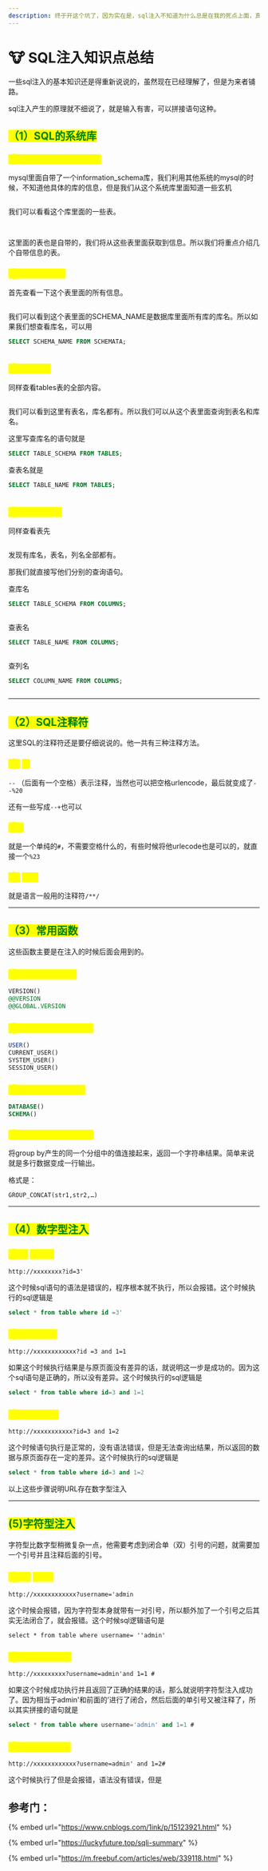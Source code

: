 ```yaml
---
description: 终于开这个坑了，因为实在是，sql注入不知道为什么总是在我的死点上面，真的就是完全不知道为啥。
---
```


# 🐮 SQL注入知识点总结

一些sql注入的基本知识还是得重新说说的，虽然现在已经理解了，但是为来者铺路。



sql注入产生的原理就不细说了，就是输入有害，可以拼接语句这种。



## <mark style="color:green;">（1）SQL的系统库</mark>

### <mark style="color:yellow;">①information\_schema</mark>

mysql里面自带了一个information\_schema库，我们利用其他系统的mysql的时候，不知道他具体的库的信息，但是我们从这个系统库里面知道一些玄机

<figure><img src="../.gitbook/assets/image (123).png" alt=""><figcaption></figcaption></figure>

我们可以看看这个库里面的一些表。

<figure><img src="../.gitbook/assets/image (124).png" alt=""><figcaption></figcaption></figure>

<figure><img src="../.gitbook/assets/image (125).png" alt=""><figcaption></figcaption></figure>

这里面的表也是自带的，我们将从这些表里面获取到信息。所以我们将重点介绍几个自带信息的表。

### <mark style="color:yellow;">②SCHEMATA</mark>

首先查看一下这个表里面的所有信息。

<figure><img src="../.gitbook/assets/image (126).png" alt=""><figcaption></figcaption></figure>

我们可以看到这个表里面的SCHEMA\_NAME是数据库里面所有库的库名。所以如果我们想查看库名，可以用

```sql
SELECT SCHEMA_NAME FROM SCHEMATA;
```

<figure><img src="../.gitbook/assets/image (127).png" alt=""><figcaption></figcaption></figure>

### <mark style="color:yellow;">③TABLES</mark>

同样查看tables表的全部内容。

<figure><img src="../.gitbook/assets/image (128).png" alt=""><figcaption></figcaption></figure>

我们可以看到这里有表名，库名都有。所以我们可以从这个表里面查询到表名和库名。

这里写查库名的语句就是

```sql
SELECT TABLE_SCHEMA FROM TABLES;
```

查表名就是

```sql
SELECT TABLE_NAME FROM TABLES;
```

<figure><img src="../.gitbook/assets/image (129).png" alt=""><figcaption></figcaption></figure>

### <mark style="color:yellow;">③COLUMNS</mark>

同样查看表先

<figure><img src="../.gitbook/assets/image (130).png" alt=""><figcaption></figcaption></figure>

发现有库名，表名，列名全部都有。

那我们就直接写他们分别的查询语句。

查库名

```sql
SELECT TABLE_SCHEMA FROM COLUMNS;
```

<figure><img src="../.gitbook/assets/image (131).png" alt=""><figcaption></figcaption></figure>

查表名

```sql
SELECT TABLE_NAME FROM COLUMNS;
```

<figure><img src="../.gitbook/assets/image (132).png" alt=""><figcaption></figcaption></figure>

查列名

```sql
SELECT COLUMN_NAME FROM COLUMNS;
```

<figure><img src="../.gitbook/assets/image (133).png" alt=""><figcaption></figcaption></figure>

***

## <mark style="color:green;">（2）SQL注释符</mark>

这里SQL的注释符还是要仔细说说的。他一共有三种注释方法。

### <mark style="color:yellow;">①</mark> <mark style="color:yellow;"></mark><mark style="color:yellow;">`--`</mark>&#x20;

`--` （后面有一个空格）表示注释，当然也可以把空格urlencode，最后就变成了`--%20`&#x20;

还有一些写成`--+`也可以

### <mark style="color:yellow;">②</mark><mark style="color:yellow;">`#`</mark>

就是一个单纯的`#`，不需要空格什么的，有些时候将他urlecode也是可以的，就直接一个`%23`

### <mark style="color:yellow;">③</mark> <mark style="color:yellow;"></mark><mark style="color:yellow;">`/**/`</mark>

就是语言一般用的注释符`/**/`

***

## <mark style="color:green;">（3）常用函数</mark>

这些函数主要是在注入的时候后面会用到的。

### <mark style="color:yellow;">①系统库系统版本</mark>

```sql
VERSION()
@@VERSION
@@GLOBAL.VERSION
```

### <mark style="color:yellow;">②系统库当前使用用户</mark>

```sql
USER()
CURRENT_USER()
SYSTEM_USER()
SESSION_USER()
```

### <mark style="color:yellow;">③当前使用的数据库</mark>

```sql
DATABASE()
SCHEMA()
```

### <mark style="color:yellow;">④GROUP\_CONCAT()</mark>

将group by产生的同一个分组中的值连接起来，返回一个字符串结果。简单来说就是多行数据变成一行输出。

格式是：

```sql
GROUP_CONCAT(str1,str2,…)
```

***

## <mark style="color:green;">（4）数字型注入</mark>

### <mark style="color:yellow;">①加</mark> <mark style="color:yellow;"></mark><mark style="color:yellow;">`'`</mark><mark style="color:yellow;">或者</mark><mark style="color:yellow;">`"`</mark>

```url
http://xxxxxxxx?id=3'
```

这个时候sql语句的语法是错误的，程序根本就不执行，所以会报错。这个时候执行的sql逻辑是

```sql
select * from table where id =3'
```

### <mark style="color:yellow;">②加and 1=1</mark>

```
http://xxxxxxxxxxxx?id =3 and 1=1 
```

如果这个时候执行结果是与原页面没有差异的话，就说明这一步是成功的。因为这个sql语句是正确的，所以没有差异。这个时候执行的sql逻辑是

```sql
select * from table where id=3 and 1=1
```

### <mark style="color:yellow;">③加and 1=2</mark>

```
http://xxxxxxxxxxx?id=3 and 1=2
```

这个时候语句执行是正常的，没有语法错误，但是无法查询出结果，所以返回的数据与原页面存在一定的差异。这个时候执行的sql逻辑是

```sql
select * from table where id=3 and 1=2
```

以上这些步骤说明URL存在数字型注入

***

## <mark style="color:green;">(5)字符型注入</mark>

字符型比数字型稍微复杂一点，他需要考虑到闭合单（双）引号的问题，就需要加一个引号并且注释后面的引号。

### <mark style="color:yellow;">①加'</mark> <mark style="color:yellow;">或者"</mark>

```
http://xxxxxxxxxxxx?username='admin
```

这个时候会报错，因为字符型本身就带有一对引号，所以额外加了一个引号之后其实无法闭合了，就会报错。这个时候sql逻辑语句是

```
select * from table where username= ''admin'
```

### <mark style="color:yellow;">②加 ' and 1=1 #</mark>

```
http://xxxxxxxxx?username=admin'and 1=1 #
```

如果这个时候成功执行并且返回了正确的结果的话，那么就说明字符型注入成功了。因为相当于admin'和前面的’进行了闭合，然后后面的单引号又被注释了，所以其实拼接的语句就是

```sql
select * from table where username='admin' and 1=1 #
```

### <mark style="color:yellow;">③加 ‘ and 1=2#</mark>

```
http://xxxxxxxxxxxx?username=admin' and 1=2#
```

这个时候执行了但是会报错，语法没有错误，但是

































































## 参考门：

{% embed url="https://www.cnblogs.com/1ink/p/15123921.html" %}

{% embed url="https://luckyfuture.top/sqli-summary" %}

{% embed url="https://m.freebuf.com/articles/web/339118.html" %}

